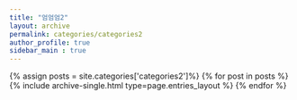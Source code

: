 ```yaml
---
title: "엄엄엄2"
layout: archive
permalink: categories/categories2
author_profile: true
sidebar_main : true
---
```


{% assign posts = site.categories['categories2']%}
{% for post in posts %}
  {% include archive-single.html type=page.entries_layout %}
{% endfor %}